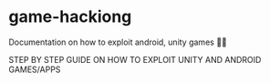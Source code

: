 # game-hackiong
Documentation on how to exploit android, unity games 🐱‍💻

STEP BY STEP GUIDE ON HOW TO EXPLOIT UNITY AND ANDROID GAMES/APPS

